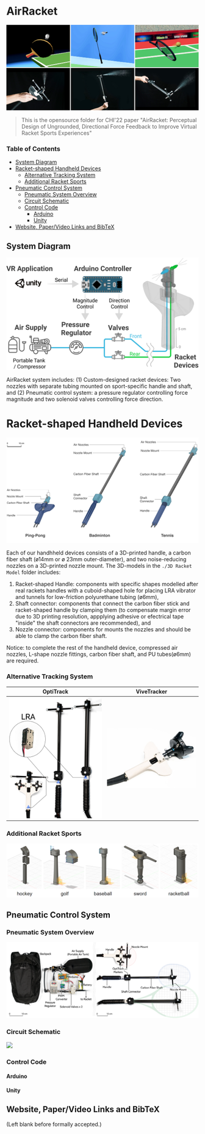 # AirRacket

![](./Figures/Teaser_Figure_bordered.jpg)

>This is the opensource folder for CHI'22 paper "AirRacket: Perceptual Design of Ungrounded, Directional Force Feedback to Improve Virtual Racket Sports Experiences"

### Table of Contents  
- [System Diagram](#system-diagram)
- [Racket-shaped Handheld Devices](#racket-shaped-handheld-devices)
  - [Alternative Tracking System](#alternative-tracking-system)
  - [Additional Racket Sports](#additional-racket-sports)
- [Pneumatic Control System](#pneumatic-control-system)
  - [Pneumatic System Overview](#pneumatic-system-overview)
  - [Circuit Schematic](#circuit-schematic)
  - [Control Code](#code)
    - [Arduino](#arduino)
    - [Unity](#unity) 
- [Website, Paper/Video Links and BibTeX](#reference)

<a name="system-diagram"/>

## System Diagram

![](./Figures/SystemArchitecture.jpg)

AirRacket system includes: (1) Custom-designed racket devices: Two nozzles with separate tubing mounted on sport-specific handle and shaft, and (2) Pneumatic control system: a pressure regulator controlling force magnitude and two solenoid valves controlling force direction.


<a name="racket-shaped-handheld-devices"/>

# Racket-shaped Handheld Devices

![](./Figures/RacketStructure.jpg)

Each of our handhheld devices consists of a 3D-printed handle, a carbon fiber shaft (ø14mm or ø 23mm outer-diameter), and two noise-reducing nozzles on a 3D-printed nozzle mount. 
The 3D-models in the `./3D Racket Model` folder includes:
1. Racket-shaped Handle: components with specific shapes modelled after real rackets handles with a cuboid-shaped hole for placing LRA vibrator and tunnels for low-friction polyurethane tubing (ø6mm),
2. Shaft connector: components that connect the carbon fiber stick and racket-shaped handle by clamping them (to compensate margin error due to 3D printing resolution, appplying adhesive or efectrical tape "inside" the shaft connectors are recommended), and
3. Nozzle connector: components for mounts the nozzles and should be able to clamp the carbon fiber shaft.

Notice: to complete the rest of the handheld device, compressed air nozzles, L-shape nozzle fittings, carbon fiber shaft, and PU tubes(ø6mm) are required. 

<a name="alternative-tracking-system"/>

### Alternative Tracking System

|                    OptiTrack                     |                         ViveTracker                          |
| :----------------------------------------------: | :----------------------------------------------------------: |
| ![](./Figures/LRA.PNG) | ![](./Figures/DevicesVive.jpg) |

<a name="additional-racket-sports"/>

### Additional Racket Sports

<img src="./Figures/AdditionalRacketsDesign.PNG" style="zoom:75%;" />

<a name="pneumatic-control-system"/>

## Pneumatic Control System

<a name="pneumatic-system-overview"/>

### Pneumatic System Overview
![](./Figures/DeviceLayout.png)

<a name="circuit-schematic"/>

### Circuit Schematic
![](./Figures/Circuit.png)

<a name="code"/>

### Control Code

<a name="arduino"/>

#### Arduino

<a name="unity"/>

#### Unity

<a name="reference"/>

## Website, Paper/Video Links and BibTeX
(Left blank before formally accepted.)
